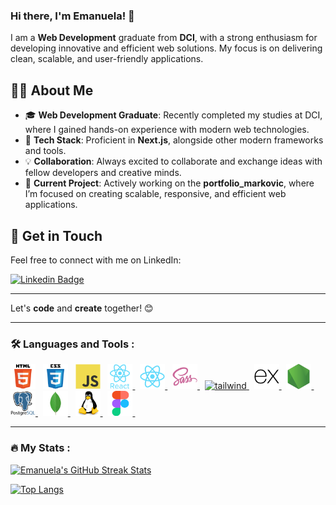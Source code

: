 ### Hi there, I'm Emanuela! 👋

I am a **Web Development** graduate from **DCI**, with a strong enthusiasm for developing innovative and efficient web solutions. My focus is on delivering clean, scalable, and user-friendly applications.

## 👩‍💻 About Me
- 🎓 **Web Development Graduate**: Recently completed my studies at DCI, where I gained hands-on experience with modern web technologies.
- 🌱 **Tech Stack**: Proficient in **Next.js**, alongside other modern frameworks and tools.
- 💡 **Collaboration**: Always excited to collaborate and exchange ideas with fellow developers and creative minds.
- 🔧 **Current Project**: Actively working on the **portfolio_markovic**, where I’m focused on creating scalable, responsive, and efficient web applications.

## 🔗 Get in Touch

Feel free to connect with me on LinkedIn:

[![Linkedin Badge](https://img.shields.io/badge/-Emanuela_Markovic-blue?style=flat&logo=Linkedin&logoColor=white)](https://www.linkedin.com/in/emanuela-markovic-5518bb2b7/)


---

Let's **code** and **create** together! 😊 

---

### :hammer_and_wrench: Languages and Tools :
<p align="left">
<a href="https://www.w3.org/html/" target="_blank" rel="noreferrer"> <img src="https://raw.githubusercontent.com/devicons/devicon/master/icons/html5/html5-original-wordmark.svg" alt="html5" width="40" height="40"/></a> &nbsp;
<a href="https://www.w3schools.com/css/" target="_blank" rel="noreferrer"> <img src="https://raw.githubusercontent.com/devicons/devicon/master/icons/css3/css3-original-wordmark.svg" alt="css3" width="40" height="40"/></a> &nbsp;
<a href="https://developer.mozilla.org/en-US/docs/Web/JavaScript" target="_blank" rel="noreferrer"> <img src="https://raw.githubusercontent.com/devicons/devicon/master/icons/javascript/javascript-original.svg" alt="javascript" width="40" height="40"/></a> &nbsp;
<a href="https://reactjs.org/" target="_blank" rel="noreferrer"> <img src="https://raw.githubusercontent.com/devicons/devicon/master/icons/react/react-original-wordmark.svg" alt="react" width="40" height="40"/> </a> &nbsp;
<a href="https://reactnative.dev/" target="_blank" rel="noreferrer"> <img src="https://raw.githubusercontent.com/devicons/devicon/master/icons/react/react-original.svg" alt="react-native" width="40" height="40"/> </a> &nbsp;
<a href="https://sass-lang.com/" target="_blank" rel="noreferrer"> <img src="https://raw.githubusercontent.com/devicons/devicon/master/icons/sass/sass-original.svg" alt="sass" width="40" height="40"/> </a> &nbsp;
<a href="https://tailwindcss.com/" target="_blank" rel="noreferrer"> <img src="https://simpleicons.org/icons/tailwindcss.svg" alt="tailwind" width="40" height="40"/> </a> &nbsp;
<a href="https://expressjs.com" target="_blank" rel="noreferrer"> <img src="https://raw.githubusercontent.com/devicons/devicon/c5378d6c2510ffa0b3e4475af95618a8048d6cf1/icons/express/express-original.svg" alt="express" width="40" height="40"/> </a> &nbsp;
<a href="https://nodejs.org" target="_blank" rel="noreferrer"> <img src="https://raw.githubusercontent.com/devicons/devicon/c5378d6c2510ffa0b3e4475af95618a8048d6cf1/icons/nodejs/nodejs-original.svg" alt="nodejs" width="40" height="40"/> </a> &nbsp;
<a href="https://www.postgresql.org" target="_blank" rel="noreferrer"> <img src="https://raw.githubusercontent.com/devicons/devicon/master/icons/postgresql/postgresql-original-wordmark.svg" alt="postgresql" width="40" height="40"/> </a> &nbsp;
<a href="https://www.mongodb.com" target="_blank" rel="noreferrer"> <img src="https://raw.githubusercontent.com/devicons/devicon/master/icons/mongodb/mongodb-original.svg" alt="mongoDB" width="40" height="40"/> </a> &nbsp;
<a href="https://www.linux.org" target="_blank" rel="noreferrer"> <img src="https://raw.githubusercontent.com/devicons/devicon/master/icons/linux/linux-original.svg" alt="linux" width="40" height="40"/> </a> &nbsp;
  <a href="https://www.figma.com" target="_blank" rel="noreferrer">
    <img src="https://raw.githubusercontent.com/devicons/devicon/master/icons/figma/figma-original.svg" alt="figma" width="40" height="40"/>
  </a> &nbsp;
</p>

---

### :fire: My Stats :
<a href="https://github-readme-streak-stats.herokuapp.com?user=emanuelamarkovic">
  <img src="https://github-readme-streak-stats.herokuapp.com/?user=emanuelamarkovic" alt="Emanuela's GitHub Streak Stats" />
</a>

[![Top Langs](https://github-readme-stats.vercel.app/api/top-langs/?username=emanuelamarkovic)](https://github.com/anuraghazra/github-readme-stats)
